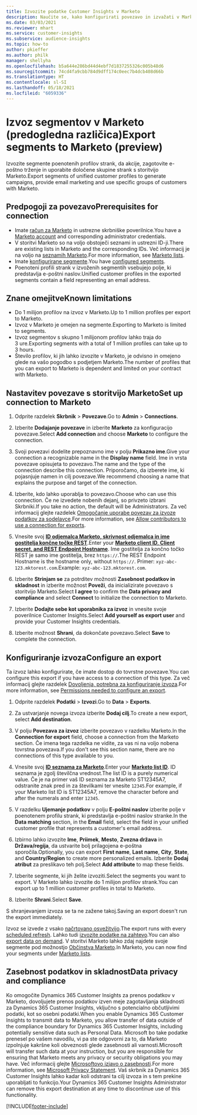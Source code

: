 ```yaml
---
title: Izvozite podatke Customer Insights v Marketo
description: Naučite se, kako konfigurirati povezavo in izvažati v Marketo.
ms.date: 03/03/2021
ms.reviewer: mhart
ms.service: customer-insights
ms.subservice: audience-insights
ms.topic: how-to
author: pkieffer
ms.author: philk
manager: shellyha
ms.openlocfilehash: b5a644e286bd44d4ebf7d1837255326c005b48d6
ms.sourcegitcommit: 74cd4fa9cbb784d9dff174c0eec7b4dcb408d66b
ms.translationtype: HT
ms.contentlocale: sl-SI
ms.lasthandoff: 05/18/2021
ms.locfileid: "6059336"
---
```

# <a name="export-segments-to-marketo-preview"></a><span data-ttu-id="e6e82-103">Izvoz segmentov v Marketo (predogledna različica)</span><span class="sxs-lookup"><span data-stu-id="e6e82-103">Export segments to Marketo (preview)</span></span>

<span data-ttu-id="e6e82-104">Izvozite segmente poenotenih profilov strank, da akcije, zagotovite e-poštno trženje in uporabite določene skupine strank s storitvijo Marketo.</span><span class="sxs-lookup"><span data-stu-id="e6e82-104">Export segments of unified customer profiles to generate campaigns, provide email marketing and use specific groups of customers with Marketo.</span></span>

## <a name="prerequisites-for-connection"></a><span data-ttu-id="e6e82-105">Predpogoji za povezavo</span><span class="sxs-lookup"><span data-stu-id="e6e82-105">Prerequisites for connection</span></span>

-   <span data-ttu-id="e6e82-106">Imate [račun za Marketo](https://login.marketo.com/) in ustrezne skrbniške poverilnice.</span><span class="sxs-lookup"><span data-stu-id="e6e82-106">You have a [Marketo account](https://login.marketo.com/) and corresponding administrator credentials.</span></span>
-   <span data-ttu-id="e6e82-107">V storitvi Marketo so na voljo obstoječi seznami in ustrezni ID-ji.</span><span class="sxs-lookup"><span data-stu-id="e6e82-107">There are existing lists in Marketo and the corresponding IDs.</span></span> <span data-ttu-id="e6e82-108">Več informacij je na voljo na [seznamih Marketo](https://docs.marketo.com/display/public/DOCS/Understanding+Static+Lists).</span><span class="sxs-lookup"><span data-stu-id="e6e82-108">For more information, see [Marketo lists](https://docs.marketo.com/display/public/DOCS/Understanding+Static+Lists).</span></span>
-   <span data-ttu-id="e6e82-109">Imate [konfigurirane segmente](segments.md).</span><span class="sxs-lookup"><span data-stu-id="e6e82-109">You have [configured segments](segments.md).</span></span>
-   <span data-ttu-id="e6e82-110">Poenoteni profili strank v izvoženih segmentih vsebujejo polje, ki predstavlja e-poštni naslov.</span><span class="sxs-lookup"><span data-stu-id="e6e82-110">Unified customer profiles in the exported segments contain a field representing an email address.</span></span>

## <a name="known-limitations"></a><span data-ttu-id="e6e82-111">Znane omejitve</span><span class="sxs-lookup"><span data-stu-id="e6e82-111">Known limitations</span></span>

- <span data-ttu-id="e6e82-112">Do 1 milijon profilov na izvoz v Marketo.</span><span class="sxs-lookup"><span data-stu-id="e6e82-112">Up to 1 million profiles per export to Marketo.</span></span>
- <span data-ttu-id="e6e82-113">Izvoz v Marketo je omejen na segmente.</span><span class="sxs-lookup"><span data-stu-id="e6e82-113">Exporting to Marketo is limited to segments.</span></span>
- <span data-ttu-id="e6e82-114">Izvoz segmentov s skupno 1 milijonom profilov lahko traja do 3 ure.</span><span class="sxs-lookup"><span data-stu-id="e6e82-114">Exporting segments with a total of 1 million profiles can take up to 3 hours.</span></span> 
- <span data-ttu-id="e6e82-115">Število profilov, ki jih lahko izvozite v Marketo, je odvisno in omejeno glede na vašo pogodbo s podjetjem Marketo.</span><span class="sxs-lookup"><span data-stu-id="e6e82-115">The number of profiles that you can export to Marketo is dependent and limited on your contract with Marketo.</span></span>

## <a name="set-up-connection-to-marketo"></a><span data-ttu-id="e6e82-116">Nastavitev povezave s storitvijo Marketo</span><span class="sxs-lookup"><span data-stu-id="e6e82-116">Set up connection to Marketo</span></span>

1. <span data-ttu-id="e6e82-117">Odprite razdelek **Skrbnik** > **Povezave**.</span><span class="sxs-lookup"><span data-stu-id="e6e82-117">Go to **Admin** > **Connections**.</span></span>

1. <span data-ttu-id="e6e82-118">Izberite **Dodajanje povezave** in izberite **Marketo** za konfiguracijo povezave.</span><span class="sxs-lookup"><span data-stu-id="e6e82-118">Select **Add connection** and choose **Marketo** to configure the connection.</span></span>

1. <span data-ttu-id="e6e82-119">Svoji povezavi dodelite prepoznavno ime v polju **Prikazno ime**.</span><span class="sxs-lookup"><span data-stu-id="e6e82-119">Give your connection a recognizable name in the **Display name** field.</span></span> <span data-ttu-id="e6e82-120">Ime in vrsta povezave opisujeta to povezavo.</span><span class="sxs-lookup"><span data-stu-id="e6e82-120">The name and the type of the connection describe this connection.</span></span> <span data-ttu-id="e6e82-121">Priporočamo, da izberete ime, ki pojasnjuje namen in cilj povezave.</span><span class="sxs-lookup"><span data-stu-id="e6e82-121">We recommend choosing a name that explains the purpose and target of the connection.</span></span>

1. <span data-ttu-id="e6e82-122">Izberite, kdo lahko uporablja to povezavo.</span><span class="sxs-lookup"><span data-stu-id="e6e82-122">Choose who can use this connection.</span></span> <span data-ttu-id="e6e82-123">Če ne izvedete nobenih dejanj, so privzeto izbrani Skrbniki.</span><span class="sxs-lookup"><span data-stu-id="e6e82-123">If you take no action, the default will be Administrators.</span></span> <span data-ttu-id="e6e82-124">Za več informacij glejte razdelek [Omogočanje uporabe povezav za izvoze podatkov za sodelavce](connections.md#allow-contributors-to-use-a-connection-for-exports).</span><span class="sxs-lookup"><span data-stu-id="e6e82-124">For more information, see [Allow contributors to use a connection for exports](connections.md#allow-contributors-to-use-a-connection-for-exports).</span></span>

1. <span data-ttu-id="e6e82-125">Vnesite svoj **[ID odjemalca Marketo, skrivnost odjemalca in ime gostitelja končne točke REST](https://developers.marketo.com/rest-api/authentication/)**.</span><span class="sxs-lookup"><span data-stu-id="e6e82-125">Enter your **[Marketo client ID, Client secret, and REST Endpoint Hostname](https://developers.marketo.com/rest-api/authentication/)**.</span></span> <span data-ttu-id="e6e82-126">Ime gostitelja za končno točko REST je samo ime gostitelja, brez `https://`.</span><span class="sxs-lookup"><span data-stu-id="e6e82-126">The REST Endpoint Hostname is the hostname only, without `https://`.</span></span> <span data-ttu-id="e6e82-127">Primer: `xyz-abc-123.mktorest.com`.</span><span class="sxs-lookup"><span data-stu-id="e6e82-127">Example: `xyz-abc-123.mktorest.com`.</span></span> 

1. <span data-ttu-id="e6e82-128">Izberite **Strinjam se** za potrditev možnosti **Zasebnost podatkov in skladnost** in izberite možnost **Poveži**, da inicializirate povezavo s storitvijo Marketo.</span><span class="sxs-lookup"><span data-stu-id="e6e82-128">Select **I agree** to confirm the **Data privacy and compliance** and select **Connect** to initialize the connection to Marketo.</span></span>

1. <span data-ttu-id="e6e82-129">Izberite **Dodajte sebe kot uporabnika za izvoz** in vnesite svoje poverilnice Customer Insights.</span><span class="sxs-lookup"><span data-stu-id="e6e82-129">Select **Add yourself as export user** and provide your Customer Insights credentials.</span></span>

1. <span data-ttu-id="e6e82-130">Izberite možnost **Shrani**, da dokončate povezavo.</span><span class="sxs-lookup"><span data-stu-id="e6e82-130">Select **Save** to complete the connection.</span></span>

## <a name="configure-an-export"></a><span data-ttu-id="e6e82-131">Konfiguriranje izvoza</span><span class="sxs-lookup"><span data-stu-id="e6e82-131">Configure an export</span></span>

<span data-ttu-id="e6e82-132">Ta izvoz lahko konfigurirate, če imate dostop do tovrstne povezave.</span><span class="sxs-lookup"><span data-stu-id="e6e82-132">You can configure this export if you have access to a connection of this type.</span></span> <span data-ttu-id="e6e82-133">Za več informacij glejte razdelek [Dovoljenja, potrebna za konfiguriranje izvoza](export-destinations.md#set-up-a-new-export).</span><span class="sxs-lookup"><span data-stu-id="e6e82-133">For more information, see [Permissions needed to configure an export](export-destinations.md#set-up-a-new-export).</span></span>

1. <span data-ttu-id="e6e82-134">Odprite razdelek **Podatki** > **Izvozi**.</span><span class="sxs-lookup"><span data-stu-id="e6e82-134">Go to **Data** > **Exports**.</span></span>

1. <span data-ttu-id="e6e82-135">Za ustvarjanje novega izvoza izberite **Dodaj cilj**.</span><span class="sxs-lookup"><span data-stu-id="e6e82-135">To create a new export, select **Add destination**.</span></span>

1. <span data-ttu-id="e6e82-136">V polju **Povezava za izvoz** izberite povezavo v razdelku Marketo.</span><span class="sxs-lookup"><span data-stu-id="e6e82-136">In the **Connection for export** field, choose a connection from the Marketo section.</span></span> <span data-ttu-id="e6e82-137">Če imena tega razdelka ne vidite, za vas ni na voljo nobena tovrstna povezava.</span><span class="sxs-lookup"><span data-stu-id="e6e82-137">If you don't see this section name, there are no connections of this type available to you.</span></span>

1. <span data-ttu-id="e6e82-138">Vnesite svoj **[ID seznama za Marketo](https://docs.marketo.com/display/public/DOCS/Understanding+Static+Lists)**.</span><span class="sxs-lookup"><span data-stu-id="e6e82-138">Enter your **[Marketo list ID](https://docs.marketo.com/display/public/DOCS/Understanding+Static+Lists)**.</span></span> <span data-ttu-id="e6e82-139">ID seznama je zgolj številčna vrednost.</span><span class="sxs-lookup"><span data-stu-id="e6e82-139">The list ID is a purely numerical value.</span></span> <span data-ttu-id="e6e82-140">Če je na primer vaš ID seznama za Marketo ST12345A7, odstranite znak pred in za številkami ter vnesite `12345`.</span><span class="sxs-lookup"><span data-stu-id="e6e82-140">For example, if your Marketo list ID is ST12345A7, remove the character before and after the numerals and enter `12345`.</span></span> 

1. <span data-ttu-id="e6e82-141">V razdelku **Ujemanje podatkov** v polju **E-poštni naslov** izberite polje v poenotenem profilu strank, ki predstavlja e-poštni naslov stranke.</span><span class="sxs-lookup"><span data-stu-id="e6e82-141">In the **Data matching** section, in the **Email** field, select the field in your unified customer profile that represents a customer's email address.</span></span> 

1. <span data-ttu-id="e6e82-142">Izbirno lahko izvozite **Ime**, **Priimek**, **Mesto**, **Zvezna država** in **Država/regija**, da ustvarite bolj prilagojena e-poštna sporočila.</span><span class="sxs-lookup"><span data-stu-id="e6e82-142">Optionally, you can export **First name**, **Last name**, **City**, **State**, and **Country/Region**  to create more personalized emails.</span></span> <span data-ttu-id="e6e82-143">Izberite **Dodaj atribut** za preslikavo teh polj.</span><span class="sxs-lookup"><span data-stu-id="e6e82-143">Select **Add attribute** to map these fields.</span></span>

1. <span data-ttu-id="e6e82-144">Izberite segmente, ki jih želite izvoziti.</span><span class="sxs-lookup"><span data-stu-id="e6e82-144">Select the segments you want to export.</span></span> <span data-ttu-id="e6e82-145">V Marketo lahko izvozite do 1 milijon profilov strank.</span><span class="sxs-lookup"><span data-stu-id="e6e82-145">You can export up to 1 million customer profiles in total to Marketo.</span></span>

1. <span data-ttu-id="e6e82-146">Izberite **Shrani**.</span><span class="sxs-lookup"><span data-stu-id="e6e82-146">Select **Save**.</span></span>

<span data-ttu-id="e6e82-147">S shranjevanjem izvoza se ta ne zažene takoj.</span><span class="sxs-lookup"><span data-stu-id="e6e82-147">Saving an export doesn't run the export immediately.</span></span>

<span data-ttu-id="e6e82-148">Izvoz se izvede z vsako [načrtovano osvežitvijo](system.md#schedule-tab).</span><span class="sxs-lookup"><span data-stu-id="e6e82-148">The export runs with every [scheduled refresh](system.md#schedule-tab).</span></span> <span data-ttu-id="e6e82-149">Lahko tudi [izvozite podatke na zahtevo](export-destinations.md#run-exports-on-demand).</span><span class="sxs-lookup"><span data-stu-id="e6e82-149">You can also [export data on demand](export-destinations.md#run-exports-on-demand).</span></span> <span data-ttu-id="e6e82-150">V storitvi Marketo lahko zdaj najdete svoje segmente pod možnostjo [Občinstva Marketo](https://docs.marketo.com/display/public/DOCS/Understanding+Static+Lists).</span><span class="sxs-lookup"><span data-stu-id="e6e82-150">In Marketo, you can now find your segments under [Marketo lists](https://docs.marketo.com/display/public/DOCS/Understanding+Static+Lists).</span></span>


## <a name="data-privacy-and-compliance"></a><span data-ttu-id="e6e82-151">Zasebnost podatkov in skladnost</span><span class="sxs-lookup"><span data-stu-id="e6e82-151">Data privacy and compliance</span></span>

<span data-ttu-id="e6e82-152">Ko omogočite Dynamics 365 Customer Insights za prenos podatkov v Marketo, dovoljujete prenos podatkov izven meje zagotavljanja skladnosti za Dynamics 365 Customer Insights, vključno s potencialno občutljivimi podatki, kot so osebni podatki.</span><span class="sxs-lookup"><span data-stu-id="e6e82-152">When you enable Dynamics 365 Customer Insights to transmit data to Marketo, you allow transfer of data outside of the compliance boundary for Dynamics 365 Customer Insights, including potentially sensitive data such as Personal Data.</span></span> <span data-ttu-id="e6e82-153">Microsoft bo take podatke prenesel po vašem navodilu, vi pa ste odgovorni za to, da Marketo izpolnjuje kakršne koli obveznosti glede zasebnosti ali varnosti.</span><span class="sxs-lookup"><span data-stu-id="e6e82-153">Microsoft will transfer such data at your instruction, but you are responsible for ensuring that Marketo meets any privacy or security obligations you may have.</span></span> <span data-ttu-id="e6e82-154">Več informacij glejte [Microsoftovo izjavo o zasebnosti](https://go.microsoft.com/fwlink/?linkid=396732).</span><span class="sxs-lookup"><span data-stu-id="e6e82-154">For more information, see [Microsoft Privacy Statement](https://go.microsoft.com/fwlink/?linkid=396732).</span></span>
<span data-ttu-id="e6e82-155">Vaš skrbnik za Dynamics 365 Customer Insights lahko kadar koli odstrani ta cilj izvoza in s tem prekine uporabljati to funkcijo.</span><span class="sxs-lookup"><span data-stu-id="e6e82-155">Your Dynamics 365 Customer Insights Administrator can remove this export destination at any time to discontinue use of this functionality.</span></span>


[!INCLUDE[footer-include](../includes/footer-banner.md)]
